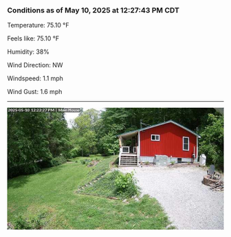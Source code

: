 ### Conditions as of May 10, 2025 at 12:27:43 PM CDT 

Temperature: 75.10 &deg;F

Feels like: 75.10 &deg;F

Humidity: 38%

Wind Direction: NW

Windspeed: 1.1 mph

Wind Gust: 1.6 mph

---

<img src="./images/latest.jpeg"/>

